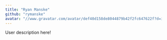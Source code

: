 ```yaml
---
title: "Ryan Manske"
github: "rymanske"
avatar: "//www.gravatar.com/avatar/def40d158de8044879b42f2fc647622f?d=identicon"
---
```


User description here!
